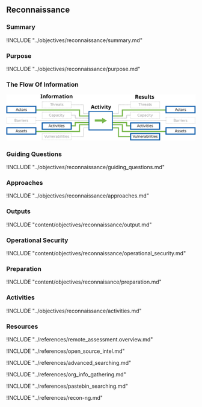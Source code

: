 ## Reconnaissance

### Summary
!INCLUDE "../objectives/reconnaissance/summary.md"

### Purpose
!INCLUDE "../objectives/reconnaissance/purpose.md"

### The Flow Of Information
![Reconnaissance Information Flow](content/images/info_flows/reconnaissance.svg)

### Guiding Questions
!INCLUDE "../objectives/reconnaissance/guiding_questions.md"

### Approaches
!INCLUDE "../objectives/reconnaissance/approaches.md"

### Outputs
!INCLUDE "content/objectives/reconnaissance/output.md"

### Operational Security
!INCLUDE "content/objectives/reconnaissance/operational_security.md"

### Preparation
!INCLUDE "content/objectives/reconnaisance/preparation.md"

### Activities
!INCLUDE "../objectives/reconnaissance/activities.md"

### Resources
<div class="greybox">
!INCLUDE "../references/remote_assessment.overview.md"

!INCLUDE "../references/open_source_intel.md"

!INCLUDE "../references/advanced_searching.md"

!INCLUDE "../references/org_info_gathering.md"

!INCLUDE "../references/pastebin_searching.md"

!INCLUDE "../references/recon-ng.md"
</div>
